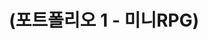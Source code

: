 ---
layout: default
title: "(포트폴리오 1 - 미니RPG)"
parent: "(Unity ✨)"
has_children: true
nav_order: 2
---